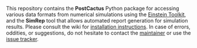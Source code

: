 This repository contains the **PostCactus** Python package for accessing various data formats from numerical simulations using the [Einstein Toolkit](http://einsteintoolkit.org), and the **SimRep** tool that allows automated report generation for simulation results. Please consult the wiki for [installation instructions](https://bitbucket.org/DrWhat/pycactuset/wiki/Installation). In case of errors, oddities, or suggestions, do not hesitate to contact the [maintainer](mailto:physik@fangwolg.de) or use the [issue tracker](https://bitbucket.org/DrWhat/pycactuset/issues?status=new&status=open).
